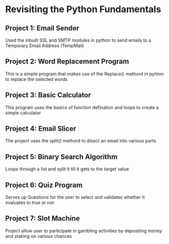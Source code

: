 # Revisiting the Python Fundamentals
## Project 1: Email Sender 
Used the inbuilt SSL and SMTP modules in python to send emails to a Temporary Email Address (TempMail)

## Project 2: Word Replacement Program
This is a simple program that makes use of the Replace() methord in pyhton to replace the selected words

## Project 3: Basic Calculator 
This program uses the basics of function defination and loops to create a simple calculator

## Project 4: Email Slicer
The project uses the split() methord to disect an email into various parts 

## Project 5: Binary Search Algorithm
Loops through a list and split it till it gets to the target value 

## Project 6: Quiz Program
Serves up Questions for the user to select and validates whether it evaluates to true or not 

## Project 7: Slot Machine
Project allow user to participate in gambling activities by depositing money and staking on various chances
